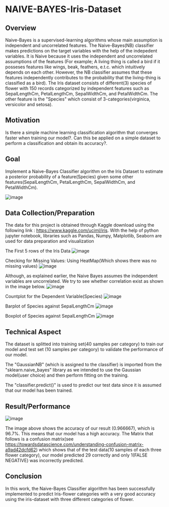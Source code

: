 # NAIVE-BAYES-Iris-Dataset
## Overview
Naive-Bayes is a supervised-learning algorithms whose main assumption is independent and uncorrelated features. The Naive-Bayes(NB) classifier makes predictions on the target variables with the help of the indepedent variables. It is Naive because it uses the independent and uncorrelated assumptions of the features (For example; A living thing is called a bird if it posseses features like wings, beak, feathers, e.t.c. which intuitively depends on each other. However, the NB classifier assumes that these features independently contributes to the probability that the living-thing is classified as a bird). The Iris dataset consists of different(3) species of flower with 150 records categorized by independent features such as SepalLengthCm, PetalLengthCm, SepalWidthCm, and PetalWidthCm. The other feature is the "Species" which consist of 3-categories(virginica, versicolor and setosa).

## Motivation
Is there a simple machine learning classification algorithm that converges faster when training our model?. Can this be applied on a simple dataset to perform a classification and obtain its accuracy?.
## Goal 
Implement a Naive-Bayes Classifier algorithm on the Iris Dataset to estimate a posterior probability of a feature(Species) given some other features(SepalLengthCm, PetalLengthCm, SepalWidthCm, and PetalWidthCm).

![image](https://user-images.githubusercontent.com/54149747/109902872-a4e35a80-7c60-11eb-84f6-4dd258e79063.png)

## Data Collection/Preparation

The data for this project is obtained through Kaggle download using the following link : https://www.kaggle.com/uciml/iris. 
With the help of python jupyter notebook, libraries such as Pandas, Numpy, Matplotlib, Seaborn are used for data preparation and visualization

The First 5 rows of the Iris Data
![image](https://user-images.githubusercontent.com/54149747/109911249-51c4d400-7c6f-11eb-977e-1253d02b527a.png)

Checking for Missing Values: Using HeatMap(Which shows there was no missing values)
![image](https://user-images.githubusercontent.com/54149747/109911539-e3ccdc80-7c6f-11eb-9e44-dfb2770a4882.png)

Although, as explained earlier, the Naive Bayes assumes the independent variables are uncorrelated. We try to see whether correlation exist as shown in the image below.
![image](https://user-images.githubusercontent.com/54149747/109911980-c3515200-7c70-11eb-957f-1829285b733b.png)

Countplot for the Dependent Variable(Species)
![image](https://user-images.githubusercontent.com/54149747/109912152-25aa5280-7c71-11eb-8112-27b67825f105.png)

Barplot of Species against SepalLengthCm
![image](https://user-images.githubusercontent.com/54149747/109912364-8043ae80-7c71-11eb-938c-c7126001e998.png)

Boxplot of Species against SepalLengthCm
![image](https://user-images.githubusercontent.com/54149747/109912409-9a7d8c80-7c71-11eb-9b4d-aac0f9075f5a.png)

## Technical Aspect
The dataset is splitted into training set(40 samples per category) to train our model and test set (10 samples per category) to validate the performance of our model.

The "GaussianNB" (which is assigned to the classifier) is imported from the "sklearn.naive_bayes" library as we intended to use the Gaussian model(user choice) and then perform fitting on the training.

The "classifier.predict()" is used to predict our test data since it is assumed that our model has been trained.

## Result/Performance
![image](https://user-images.githubusercontent.com/54149747/109916221-d700b680-7c78-11eb-9901-eb4e23d84d20.png)


The image above shows the accuracy of our result (0.966667), which is 96.7%. This means that our model has a high accuracy.
The Matrix that follows is a confusion matrix(see https://towardsdatascience.com/understanding-confusion-matrix-a9ad42dcfd62) which shows that of the test data(10 samples of each three flower category), our model predicted 29 correctly and only 1(FALSE NEGATIVE) was incorrectly predicted.

## Conclusion
In this work, the Naive-Bayes Classifier algorithm has been successfully implemented to predict Iris-flower categories with a very good accuracy using the iris-dataset with three different categories of flower.




